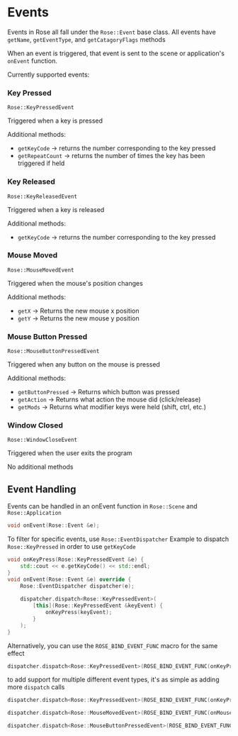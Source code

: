 # Events
Events in Rose all fall under the ```Rose::Event``` base class.
All events have ```getName```, ```getEventType```, and ```getCatagoryFlags``` methods

When an event is triggered, that event is sent to the scene or application's ```onEvent``` function.

Currently supported events:

### Key Pressed
```Rose::KeyPressedEvent```

Triggered when a key is pressed

Additional methods:

* ```getKeyCode``` -> returns the number corresponding to the key pressed
* ```getRepeatCount``` -> returns the number of times the key has been triggered if held

### Key Released
```Rose::KeyReleasedEvent```

Triggered when a key is released

Additional methods:

* ```getKeyCode``` -> returns the number corresponding to the key pressed

### Mouse Moved
```Rose::MouseMovedEvent```

Triggered when the mouse's position changes

Additional methods:

* ```getX``` -> Returns the new mouse x position
* ```getY``` -> Returns the new mouse y position

### Mouse Button Pressed
```Rose::MouseButtonPressedEvent```

Triggered when any button on the mouse is pressed

Additional methods:

* ```getButtonPressed``` -> Returns which button was pressed
* ```getAction``` -> Returns what action the mouse did (click/release)
* ```getMods``` -> Returns what modifier keys were held (shift, ctrl, etc.)

### Window Closed
```Rose::WindowCloseEvent```

Triggered when the user exits the program

No additional methods


## Event Handling
Events can be handled in an onEvent function in ```Rose::Scene``` and ```Rose::Application```
```cpp
void onEvent(Rose::Event &e);
```
To filter for specific events, use ```Rose::EventDispatcher```
Example to dispatch ```Rose::KeyPressed``` in order to use ```getKeyCode```
```cpp
void onKeyPress(Rose::KeyPressedEvent &e) {
	std::cout << e.getKeyCode() << std::endl;
}
void onEvent(Rose::Event &e) override {
	Rose::EventDispatcher dispatcher(e);
	
	dispatcher.dispatch<Rose::KeyPressedEvent>(
		[this](Rose::KeyPressedEvent &keyEvent) {
			onKeyPress(keyEvent);
		}
	);
}
```
Alternatively, you can use the ```ROSE_BIND_EVENT_FUNC``` macro for the same effect
```cpp
dispatcher.dispatch<Rose::KeyPressedEvent>(ROSE_BIND_EVENT_FUNC(onKeyPress));
```

to add support for multiple different event types, it's as simple as adding more ```dispatch``` calls
```cpp
dispatcher.dispatch<Rose::KeyPressedEvent>(ROSE_BIND_EVENT_FUNC(onKeyPress));

dispatcher.dispatch<Rose::MouseMovedEvent>(ROSE_BIND_EVENT_FUNC(onMouseMove));

dispatcher.dispatch<Rose::MouseButtonPressedEvent>(ROSE_BIND_EVENT_FUNC(onClick));
```

